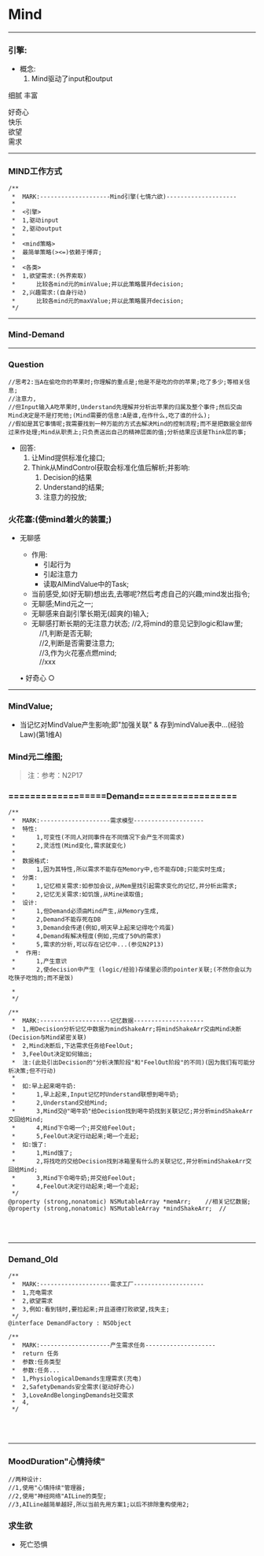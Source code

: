 # Mind
***
### 引擎:
- 概念:
	1. Mind驱动了input和output

细腻 丰富  

好奇心  
快乐  
欲望  
需求  

***

### MIND工作方式

```
/**
 *  MARK:--------------------Mind引擎(七情六欲)--------------------
 *
 *  <引擎>
 *  1,驱动input
 *  2,驱动output
 *
 *  <mind策略>
 *  最简单策略(><=)依赖于博弈;
 *
 *  <各类>
 *  1,欲望需求:(外界索取)
 *      比较各mind元的minValue;并以此策略展开decision;
 *  2,兴趣需求:(自身行动)
 *      比较各mind元的maxValue;并以此策略展开decision;
 */

```

***

### Mind-Demand


***

### Question

```
//思考2:当A在偷吃你的苹果时;你理解的重点是;他是不是吃的你的苹果;吃了多少;等相关信息;
//注意力,
//但Input输入A吃苹果时,Understand先理解并分析出苹果的归属及整个事件;然后交由Mind决定是不是打死他;(Mind需要的信息:A是谁,在作什么,吃了谁的什么);
//假如是其它事情呢;我需要找到一种万能的方式去解决Mind的控制流程;而不是把数据全部传过来作处理;Mind从职责上;只负责送出自己的精神层面的值;分析结果应该是Think层的事;
```

- 回答:
	1. 让Mind提供标准化接口;
	2. Think从MindControl获取会标准化值后解析;并影响:
		1. Decision的结果
		2. Understand的结果;
		3. 注意力的投放;
	
	
	
	
### 火花塞:(使mind着火的装置;)
- 无聊感
	- 作用:
		- 引起行为
		- 引起注意力
		- 读取AIMindValue中的Task;
	- 当前感受,如(好无聊)想出去,去哪呢?然后考虑自己的兴趣;mind发出指令;
	- 无聊感;Mind元之一;
	- 无聊感来自副引擎长期无(超爽的)输入;
	- 无聊感打断长期的无注意力状态;
		//2,将mind的意见记到logic和law里;   
		    //1,判断是否无聊;   
		    //2,判断是否需要注意力;   
		    //3,作为火花塞点燃mind;   
		    //xxx   
		
	• 好奇心
		○ 



***

### MindValue;
- 当记忆对MindValue产生影响;即"加强关联" & 存到mindValue表中...(经验Law)(第1维A)





### Mind元二维图;
> 注：参考：N2P17



### ==================Demand==================
```
/**
 *  MARK:--------------------需求模型--------------------
 *  特性:
 *      1,可变性(不同人对同事件在不同情况下会产生不同需求)
 *      2,灵活性(Mind变化,需求就变化)
 *  
 *  数据格式:
 *      1,因为其特性,所以需求不能存在Memory中,也不能存DB;只能实时生成;
 *  分类:
 *      1,记忆相关需求:如参加会议,从Mem里找引起需求变化的记忆,并分析出需求;
 *      2,记忆无关需求:如饥饿,从Mine读取值;
 *  设计:
 *      1,但Demand必须由Mind产生,从Memory生成,
 *      2,Demand不能存死在DB
 *      3,Demand会传递(例如,明天早上起来记得吃个鸡蛋)
 *      4,Demand有解决程度(例如,完成了50%的需求)
 *      5,需求的分析,可以存在记忆中...(参见N2P13)
  *  作用:
 *      1,产生意识
 *      2,使decision中产生 (logic/经验)存储里必须的pointer关联;(不然你会以为吃筷子吃饱的;而不是饭)

 *
 */

/**
 *  MARK:--------------------记忆数据--------------------
 *  1,用Decision分析记忆中数据为mindShakeArr;将mindShakeArr交由Mind决断(Decision与Mind紧密关联)
 *  2,Mind决断后,下达需求任务给FeelOut;
 *  3,FeelOut决定如何输出;
 *  注:(此处引出Decision的"分析决策阶段"和"FeelOut阶段"的不同)(因为我们有可能分析决策;但不行动)
 *
 *  如:早上起来喝牛奶:
 *      1,早上起来,Input记忆时Understand联想到喝牛奶;
 *      2,Understand交给Mind;
 *      3,Mind交@"喝牛奶"给Decision找到喝牛奶找到关联记忆;并分析mindShakeArr交回给Mind;
 *      4,Mind下令喝一个;并交给FeelOut;
 *      5,FeelOut决定行动起来;喝一个走起;
 *  如:饿了:
 *      1,Mind饿了;
 *      2,将找吃的交给Decision找到冰箱里有什么的关联记忆,并分析mindShakeArr交回给Mind;
 *      3,Mind下令喝牛奶;并交给FeelOut;
 *      4,FeelOut决定行动起来;喝一个走起;
 */
@property (strong,nonatomic) NSMutableArray *memArr;    //相关记忆数据;
@property (strong,nonatomic) NSMutableArray *mindShakeArr;  //
```
<br/><br/>
***
### Demand_Old
```
/**
 *  MARK:--------------------需求工厂--------------------
 *  1,充电需求
 *  2,欲望需求
 *  3,例如:看到钱时,要捡起来;并且道德打败欲望,找失主;
 */
@interface DemandFactory : NSObject

/**
 *  MARK:--------------------产生需求任务--------------------
 *  return 任务
 *  参数:任务类型
 *  参数:任务...
 *  1,PhysiologicalDemands生理需求(充电)
 *  2,SafetyDemands安全需求(驱动好奇心)
 *  3,LoveAndBelongingDemands社交需求
 *  4,
 */

```
<br/><br/>
***

### MoodDuration"心情持续"
```
//两种设计:
//1,使用"心情持续"管理器;
//2,使用"神经网络"AILine的类型;
//3,AILine越简单越好,所以当前先用方案1;以后不排除重构使用2;
```



### 求生欲
- 死亡恐惧  



